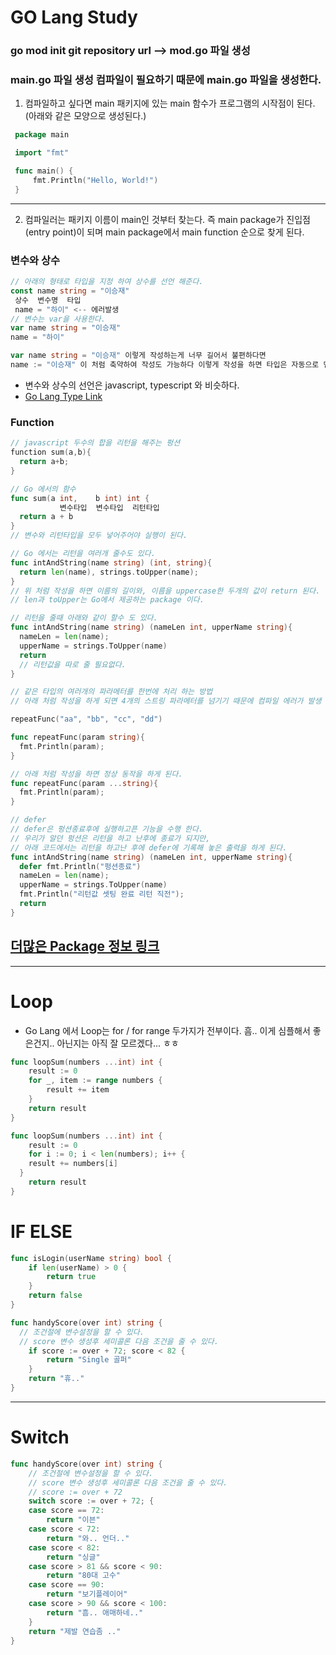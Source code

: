 # GO Lang Study

### go mod init git repository url --> mod.go 파일 생성
### main.go 파일 생성 컴파일이 필요하기 때문에 main.go 파일을 생성한다.
  1. 컴파일하고 싶다면 main 패키지에 있는 main 함수가 프로그램의 시작점이 된다. (아래와 같은 모양으로 생성된다.)
   ```go
    package main

    import "fmt"

    func main() {
	    fmt.Println("Hello, World!")
    }
   ```   
---         
  2. 컴파일러는 패키지 이름이 main인 것부터 찾는다. 즉 main package가 진입점(entry point)이 되며 main package에서 main function 순으로 찾게 된다.   
   
### 변수와 상수
```go
// 아래의 형태로 타입을 지정 하여 상수를 선언 해준다.
const name string = "이승재"
 상수  변수명  타입
 name = "하이" <-- 에러발생 
// 변수는 var을 사용한다.
var name string = "이승재"
name = "하이"

var name string = "이승재" 이렇게 작성하는게 너무 길어서 불편하다면
name := "이승재" 이 처럼 축약하여 작성도 가능하다 이렇게 작성을 하면 타입은 자동으로 맵핑이 된다.

```   
- 변수와 상수의 선언은 javascript, typescript 와 비슷하다.
- [Go Lang Type Link](https://go101.org/article/basic-types-and-value-literals.html)

### Function
```go
// javascript 두수의 합을 리턴을 해주는 펑션
function sum(a,b){
  return a+b;
}

// Go 에서의 함수
func sum(a int,    b int) int {
           변수타입  변수타입  리턴타입
  return a + b
}
// 변수와 리턴타입을 모두 넣어주어야 실행이 된다.

// Go 에서는 리턴을 여러개 줄수도 있다.
func intAndString(name string) (int, string){
  return len(name), strings.toUpper(name);
}
// 위 처럼 작성을 하면 이름의 길이와, 이름을 uppercase한 두개의 값이 return 된다.
// len과 toUpper는 Go에서 제공하는 package 이다.

// 리턴을 줄때 아래와 같이 할수 도 있다.
func intAndString(name string) (nameLen int, upperName string){
  nameLen = len(name);
  upperName = strings.ToUpper(name)
  return
  // 리턴값을 따로 줄 필요없다.
}

// 같은 타입의 여러개의 파라메터를 한번에 처리 하는 방법
// 아래 처럼 작성을 하게 되면 4개의 스트링 파라메터를 넘기기 때문에 컴파일 에러가 발생

repeatFunc("aa", "bb", "cc", "dd")

func repeatFunc(param string){
  fmt.Println(param);
}

// 아래 처럼 작성을 하면 정상 동작을 하게 된다.
func repeatFunc(param ...string){
  fmt.Println(param);
}

// defer
// defer은 펑션종료후에 실행하고픈 기능을 수행 한다.
// 우리가 알던 펑션은 리턴을 하고 난후에 종료가 되지만,
// 아래 코드에서는 리턴을 하고난 후에 defer에 기록해 놓은 출력을 하게 된다.
func intAndString(name string) (nameLen int, upperName string){
  defer fmt.Println("펑션종료")
  nameLen = len(name);
  upperName = strings.ToUpper(name)
  fmt.Println("리턴값 셋팅 완료 리턴 직전");
  return
}

```
## [더많은 Package 정보 링크](https://pkg.go.dev/std)

***

# Loop
  * Go Lang 에서 Loop는 for / for range 두가지가 전부이다.
    흠.. 이게 심플해서 좋은건지.. 아닌지는 아직 잘 모르겠다... ㅎㅎ
```go
func loopSum(numbers ...int) int {
	result := 0
	for _, item := range numbers {
		result += item
	}
	return result
}

func loopSum(numbers ...int) int {
	result := 0
	for i := 0; i < len(numbers); i++ {
    result += numbers[i]
  }
	return result
}
```

# IF ELSE
```go
func isLogin(userName string) bool {
	if len(userName) > 0 {
		return true
	}
	return false
}

func handyScore(over int) string {
  // 조건절에 변수설정을 할 수 있다.
  // score 변수 생성후 세미콜론 다음 조건을 줄 수 있다.
	if score := over + 72; score < 82 {
		return "Single 골퍼"
	}
	return "휴.."
}
```
---

# Switch
```go
func handyScore(over int) string {
	// 조건절에 변수설정을 할 수 있다.
	// score 변수 생성후 세미콜론 다음 조건을 줄 수 있다.
	// score := over + 72
	switch score := over + 72; {
	case score == 72:
		return "이븐"
	case score < 72:
		return "와.. 언더.."
	case score < 82:
		return "싱글"
	case score > 81 && score < 90:
		return "80대 고수"
	case score == 90:
		return "보기플레이어"
	case score > 90 && score < 100:
		return "흠.. 애매하네.."
	}
	return "제발 연습좀 .."
}
```


